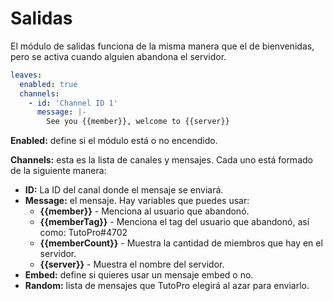 # Salidas

El módulo de salidas funciona de la misma manera que el de bienvenidas, pero se activa cuando alguien abandona el servidor.

```yaml
leaves:
  enabled: true
  channels:
    - id: 'Channel ID 1'
      message: |-
        See you {{member}}, welcome to {{server}}
```

**Enabled:** define si el módulo está o no encendido.

**Channels:** esta es la lista de canales y mensajes. Cada uno está formado de la siguiente manera:

* **ID:** La ID del canal donde el mensaje se enviará.
* **Message:** el mensaje. Hay variables que puedes usar:
  * **\{{member\}}** - Menciona al usuario que abandonó.
  * **\{{memberTag\}}** - Menciona el tag del usuario que abandonó, así como: TutoPro#4702
  * **\{{memberCount\}}** - Muestra la cantidad de miembros que hay en el servidor.
  * **\{{server\}}** - Muestra el nombre del servidor.
* **Embed:** define si quieres usar un mensaje embed o no.
* **Random:** lista de mensajes que TutoPro elegirá al azar para enviarlo.
